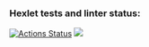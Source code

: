 ### Hexlet tests and linter status:
[![Actions Status](https://github.com/ADEmmure/frontend-project-44/workflows/hexlet-check/badge.svg)](https://github.com/ADEmmure/frontend-project-44/actions)
<a href="https://codeclimate.com/github/ADEmmure/frontend-project-44/maintainability"><img src="https://api.codeclimate.com/v1/badges/1ddd18d7296a02ad48f3/maintainability" /></a>
